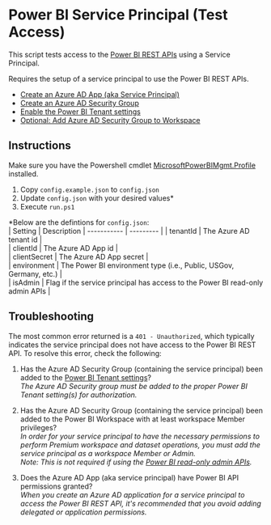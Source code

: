 # Power BI Service Principal (Test Access)
This script tests access to the [Power BI REST APIs](https://learn.microsoft.com/en-us/rest/api/power-bi/) using a Service Principal.

Requires the setup of a service principal to use the Power BI REST APIs.
- [Create an Azure AD App (aka Service Principal)](https://learn.microsoft.com/en-us/azure/active-directory/develop/howto-create-service-principal-portal)
- [Create an Azure AD Security Group](https://learn.microsoft.com/en-us/azure/active-directory/fundamentals/active-directory-groups-create-azure-portal)
- [Enable the Power BI Tenant settings](https://learn.microsoft.com/en-us/power-bi/enterprise/service-premium-service-principal#enable-service-principals)
- [Optional: Add Azure AD Security Group to Workspace](https://learn.microsoft.com/en-us/power-bi/enterprise/service-premium-service-principal#workspace-access)

## Instructions
Make sure you have the Powershell cmdlet [MicrosoftPowerBIMgmt.Profile](https://learn.microsoft.com/en-us/powershell/module/microsoftpowerbimgmt.profile/?view=powerbi-ps) installed.

1. Copy `config.example.json` to `config.json`
2. Update `config.json` with your desired values*
3. Execute `run.ps1`

*Below are the defintions for `config.json`:  
| Setting      | Description
| ----------- | --------- | 
| tenantId   | The Azure AD tenant id |  
| clientId   | The Azure AD App id |  
| clientSecret   | The Azure AD App secret |  
| environment   | The Power BI environment type (i.e., Public, USGov, Germany, etc.) |  
| isAdmin   | Flag if the service principal has access to the Power BI read-only admin APIs |  

## Troubleshooting
The most common error returned is a `401 - Unauthorized`, which typically indicates the service principal does not have access to the Power BI REST API.
To resolve this error, check the following:
1) Has the Azure AD Security Group (containing the service principal) been added to the [Power BI Tenant settings](https://learn.microsoft.com/en-us/power-bi/enterprise/service-premium-service-principal#enable-service-principals)?  
_The Azure AD Security group must be added to the proper Power BI Tenant setting(s) for authorization._  

2) Has the Azure AD Security Group (containing the service principal) been added to the Power BI Workspace with at least workspace Member privileges?  
_In order for your service principal to have the necessary permissions to perform Premium workspace and dataset operations, you must add the service principal as a workspace Member or Admin.  
Note: This is not required if using the [Power BI read-only admin APIs](https://learn.microsoft.com/en-us/power-bi/enterprise/read-only-apis-service-principal-authentication)._  

3) Does the Azure AD App (aka service principal) have Power BI API permissions granted?  
_When you create an Azure AD application for a service principal to access the Power BI REST API, it's recommended that you avoid adding delegated or application permissions._
